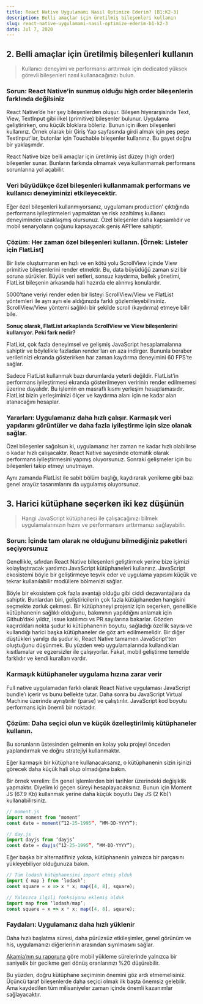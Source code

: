 ```yaml
---
title: React Native Uygulamamı Nasıl Optimize Ederim? [B1:K2-3]
description: Belli amaçlar için üretilmiş bileşenleri kullanın
slug: react-native-uygulamami-nasil-optimize-ederim-b1-k2-3
date: Jul 7, 2020
---
```


## 2. Belli amaçlar için üretilmiş bileşenleri kullanın

> Kullanıcı deneyimi ve performansı arttırmak için dedicated yüksek görevli bileşenleri nasıl kullanacağınızı bulun.

### Sorun: React Native’in sunmuş olduğu high order bileşenlerin farklında değilsiniz

React Native’de her şey bileşenlerden oluşur. Bileşen hiyerarşisinde Text, View, TextInput gibi ilkel (primitive) bileşenler bulunur. Uygulama geliştirirken, onu küçük bloklara böleriz. Bunun için ilken bileşenleri kullanırız. Örnek olarak bir Giriş Yap sayfasında girdi almak için peş peşe TextInput’lar, butonlar için Touchable bileşenler kullanırız. Bu gayet doğru bir yaklaşımdır.

React Native bize belli amaçlar için üretilmiş üst düzey (high order) bileşenler sunar. Bunların farkında olmamak veya kullanmamak performans sorunlarına yol açabilir.

### Veri büyüdükçe özel bileşenleri kullanmamak performans ve kullanıcı deneyiminizi etkileyecektir.

Eğer özel bileşenleri kullanmıyorsanız, uygulamanı production’ çıktığında performans iyileştirmeleri yapmaktan ve risk azaltılmış kullanıcı deneyiminden uzaklaşmış olursunuz. Özel bileşenler daha kapsamlıdır ve mobil senaryoların çoğunu kapsayacak geniş API'lere sahiptir.

### Çözüm: Her zaman özel bileşenleri kullanın. [Örnek: Listeler için FlatList]

Bir liste oluşturmanın en hızlı ve en kötü yolu ScrollView içinde View primitive bileşenlerini render etmektir. Bu, data büyüdüğü zaman sizi bir soruna sürükler. Büyük veri setleri, sonsuz kaydırma, bellek yönetimi, FlatList bileşenin arkasında hali hazırda ele alınmış konulardır.

5000’tane veriyi render eden bir listeyi ScrollView/View ve FlatList yöntemleri ile ayrı ayrı ele aldığınızda farklı gözlemleyebilirsiniz. ScrollView/View yöntemi sağlıklı bir şekilde scroll (kaydırma) etmeye bilir bile.

**Sonuç olarak, FlatList arkaplanda ScrollView ve View bileşenlerini kullanıyor. Peki fark nedir?**

FlatList, çok fazla deneyimsel ve gelişmiş JavaScript hesaplamalarına sahiptir ve böylelikle fazladan render’ları en aza indirger. Bununla beraber verilerinizi ekranda gösterirken har zaman kaydırma deneyimini 60 FPS’te sağlar.

Sadece FlatList kullanmak bazı durumlarda yeterli değildir. FlatList’in performans iyileştirmesi ekranda gösterilmeyen veririnin render edilmemesi üzerine dayalıdır. Bu işlemin en masraflı kısmı yerleşim hesaplamasıdır. FlatList bizin yerleşiminizi ölçer ve kaydırma alanı için ne kadar alan atanacağını hesaplar.

### Yararları: Uygulamanız daha hızlı çalışır. Karmaşık veri yapılarını görüntüler ve daha fazla iyileştirme için size olanak sağlar.

Özel bileşenler sağolsun ki, uygulamanız her zaman ne kadar hızlı olabilirse o kadar hızlı çalışacaktır. React Native sayesinde otomatik olarak performans iyileştirmesini yapmış oluyorsunuz. Sonraki gelişmeler için bu bileşenleri takip etmeyi unutmayın.

Aynı zamanda FlatList ile sabit bölüm başlığı, kaydırarak yenileme gibi bazı genel arayüz tasarımlarını da uygulamış oluyorsunuz.

## 3. Harici kütüphane seçerken iki kez düşünün

> Hangi JavaScript kütüphanesi ile çalışacağınızı bilmek uygulamalarınızın hızını ve performansını arttırmanızı sağlayabilir.

### Sorun: İçinde tam olarak ne olduğunu bilmediğiniz paketleri seçiyorsunuz

Genellikle, sıfırdan React Native bileşenleri geliştirmek yerine bize işimizi kolaylaştıracak yardımcı JavaScript kütüphaneleri kullanırız. JavaScript ekosistemi böyle bir geliştirmeye teşvik eder ve uygulama yapısını küçük ve tekrar kullanılabilir modüllere bölmenizi sağlar.

Böyle bir ekosistem çok fazla avantajı olduğu gibi ciddi dezavantajlara da sahiptir. Bunlardan biri, geliştiricilerin çok fazla kütüphaneden hangisini seçmekte zorluk çekmesi. Bir kütüphaneyi projeniz için seçerken, genellikle kütüphanenin sağlıklı olduğunu, bakımının yapıldığını anlamak için Github’daki yıldız, issue katılımcı vs PR sayılarına bakarlar. Gözden kaçırdıkları nokta şudur ki kütüphanenin boyutu, sağladığı özellik sayısı ve kullandığı harici başka kütüphaneler de göz artı edilmemelidir. Bir diğer düştükleri yanılgı da şudur ki, React Native tamamen JavaScript’ten oluştuğunu düşünmek. Bu yüzden web uygulamalarında kullandıkları kısıtlamalar ve egzersizler ile çalışıyorlar. Fakat, mobil geliştirme temelde farklıdır ve kendi kuralları vardır.

### Karmaşık kütüphaneler uygulama hızına zarar verir

Full native uygulamadan farklı olarak React Native uygulaması JavaScript bundle’ı içerir vs bunu bellekte tutar. Daha sonra bu JavaScript Virtual Machine üzerinde ayrıştırılır (parse) ve çalıştırılır. JavaScript kod boyutu performans için önemli bir noktadır.

### Çözüm: Daha seçici olun ve küçük özelleştirilmiş kütüphaneler kullanın.

Bu sorunların üstesinden gelmenin en kolay yolu projeyi önceden yaplandırmak ve doğru stratejiyi kullanmaktır.

Eğer karmaşık bir kütüphane kullanacaksanız, o kütüphanenin sizin işinizi görecek daha küçük hali olup olmadığına bakın.

Bir örnek verelim: En genel işlemlerden biri tarihler üzerindeki değişiklik yapmaktır. Diyelim ki geçen süreyi hesaplayacaksınız. Bunun için Moment JS (67.9 Kb) kullanmak yerine daha küçük boyutlu Day JS (2 Kb)’i kullanabilirsiniz.

```jsx
// moment.js
import moment from ‘moment’
const date = moment(“12-25-1995”, “MM-DD-YYYY”);

// day.js
import dayjs from ‘dayjs’
const date = dayjs(“12-25-1995”, “MM-DD-YYYY”);
```

Eğer başka bir alternatifiniz yoksa, kütüphanenin yalnızca bir parçasını yükleyebiliyor olduğunuza bakın.

```jsx
// Tüm lodash kütüphanesini import etmiş olduk
import { map } from ‘lodash’;
const square = x => x * x; map([4, 8], square);

// Yalnızca ilgili fonksiyonu eklemiş olduk
import map from ‘lodash/map’;
const square = x => x * x; map([4, 8], square);
```

### Faydaları: Uygulamanız daha hızlı yüklenir

Daha hızlı başlatma süresi, daha pürüzsüz etkileşimler, genel görünüm ve his, uygulamanızı diğerlerinin arasından sıyrılmasını sağlar.

[Akamia’nın şu raporuna](https://www.akamai.com/us/en/multimedia/documents/report/akamai-state-of-online-retail-performance-2017-holiday.pdf) göre mobil yükleme sürelerinde yalnızca bir saniyelik bir gecikme geri dönüş oranlarınızı %20 düşürebilir.

Bu yüzden, doğru kütüphane seçiminin önemini göz ardı etmemelisiniz. Üçüncü taraf bileşenlerde daha seçici olmak ilk başta önemsiz gelebilir. Ama kaydedilen tüm milisaniyeler zaman içinde önemli kazanımlar sağlayacaktır.
